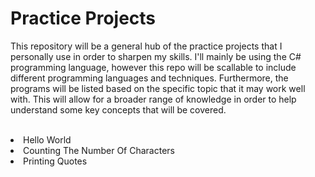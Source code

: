 # Practice Projects

This repository will be a general hub of the practice projects that I personally use in order to sharpen my skills. I'll mainly be using the C# programming language,
however this repo will be scallable to include different programming languages and techniques. Furthermore, the programs will be listed based on the specific topic that it may work well with. This will allow for a broader range of knowledge in order to help understand some key concepts that will be covered.
<br/><br />

<li>Hello World</li>
<li>Counting The Number Of Characters</li>
<li>Printing Quotes</li>
